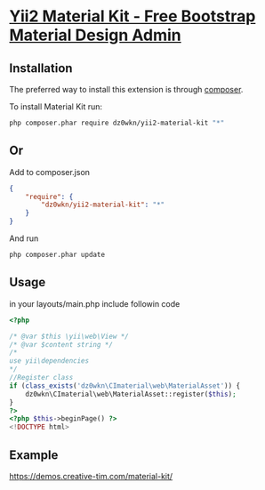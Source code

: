 # [Yii2 Material Kit - Free Bootstrap Material Design Admin](http://example.com)

Installation
------------
The preferred way to install this extension is through [composer](http://getcomposer.org/download/).

To install Material Kit run:

```sh
php composer.phar require dz0wkn/yii2-material-kit "*"
```

## Or

Add to composer.json

```json
{
	"require": {
		"dz0wkn/yii2-material-kit": "*"
	}
}
```

And run

```sh
php composer.phar update
```

Usage
-----
in your layouts/main.php include followin code

```php
<?php

/* @var $this \yii\web\View */
/* @var $content string */
/*
use yii\dependencies
*/
//Register class
if (class_exists('dz0wkn\CImaterial\web\MaterialAsset')) {
    dz0wkn\CImaterial\web\MaterialAsset::register($this);
}
?>
<?php $this->beginPage() ?>
<!DOCTYPE html>
```

Example
-----
https://demos.creative-tim.com/material-kit/
